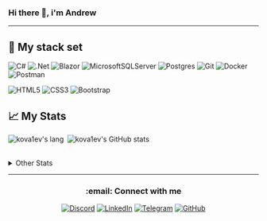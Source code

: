 ### Hi there 👋, i'm Andrew
---
<!--
 **kova1ev/kova1ev** is a ✨ _special_ ✨ repository because its `README.md` (this file) appears on your GitHub profile. 
Here are some ideas to get you started:
- 👯 I’m looking to collaborate on [Url Shortener](https://github.com/kova1ev/UrlShortener)
- 💬 Ask me about ...
- 📫 How to reach me: ...
- 😄 Pronouns: ...
- ⚡ Fun fact: ...
-->



<!-- - 🔭 I’m currently working on [Url Shortener](https://github.com/kova1ev/UrlShortener)
 - 🌱 I’m currently learning .net  
- 🤔 I’m looking for help with [Url Shortener](https://github.com/kova1ev/UrlShortener) -->




## :tophat: My stack set
![C#](https://img.shields.io/badge/c%23-%23239120.svg?style=for-the-badge&logo=c-sharp&logoColor=white)
![.Net](https://img.shields.io/badge/.NET-5C2D91?style=for-the-badge&logo=.net&logoColor=white)
![Blazor](https://img.shields.io/badge/blazor-%235C2D91.svg?style=for-the-badge&logo=blazor&logoColor=white)
![MicrosoftSQLServer](https://img.shields.io/badge/Microsoft%20SQL%20Server-CC2927?style=for-the-badge&logo=microsoft%20sql%20server&logoColor=white)
![Postgres](https://img.shields.io/badge/postgres-%23316192.svg?style=for-the-badge&logo=postgresql&logoColor=white)
![Git](https://img.shields.io/badge/git-%23F05033.svg?style=for-the-badge&logo=git&logoColor=white)
![Docker](https://img.shields.io/badge/docker-%230db7ed.svg?style=for-the-badge&logo=docker&logoColor=white)
![Postman](https://img.shields.io/badge/Postman-FF6C37?style=for-the-badge&logo=postman&logoColor=white)

![HTML5](https://img.shields.io/badge/html5-%23E34F26.svg?style=for-the-badge&logo=html5&logoColor=white)
![CSS3](https://img.shields.io/badge/css3-%231572B6.svg?style=for-the-badge&logo=css3&logoColor=white)
![Bootstrap](https://img.shields.io/badge/bootstrap-%23563D7C.svg?style=for-the-badge&logo=bootstrap&logoColor=white)



## :chart_with_upwards_trend: My Stats  

<p><img align="left" src="https://github-readme-stats.vercel.app/api/top-langs?username=kova1ev&layout=donut&show_icons=true&title_color=f97316&text_color=ffffff&bg_color=171717&locale=en" alt="kova1ev's lang" /></p>

<p>&nbsp;<img src="https://github-readme-stats.vercel.app/api?username=kova1ev&show_icons=true&hide=&count_private=true&title_color=f97316&text_color=ffffff&icon_color=ef4444&bg_color=171717&hide_border=true&show_icons=true" alt="kova1ev's GitHub stats" /></p>

<br/>
<!--
<p>&nbsp;<img src="https://github-profile-trophy.vercel.app/api?username=kova1ev&theme=onedark&column=-1" alt="kova1ev's throphy" /> </p>
-->

<details>
 <summary>Other Stats</summary>
 <!--- ### :game_die: Other --->
  <p> 
    <a href="https://leetcode.com/kova1ev/"> <img  src="https://leetcode-stats-six.vercel.app/api?username=kova1ev&theme=dark" alt="kova1ev's leetcodes" /> </a>  
    <a  href="https://www.codewars.com/users/kova1ev"> <img align="top" src="https://www.codewars.com/users/kova1ev/badges/large" alt="kova1ev's leetcodes" /> </a>
  </p>

</details>


---

<h3 align="center"> :email: Connect with me  </h3>

<div align="center">
  
[![Discord](https://img.shields.io/badge/Discord-%235865F2.svg?style=for-the-badge&logo=discord&logoColor=white)](https://discordapp.com/users/203808471492198401/)
[![LinkedIn](https://img.shields.io/badge/linkedin-%230077B5.svg?style=for-the-badge&logo=linkedin&logoColor=white)](https://www.linkedin.com/in/andrew-kovalev-273352221/)
[![Telegram](https://img.shields.io/badge/Telegram-2CA5E0?style=for-the-badge&logo=telegram&logoColor=white)](https://t.me/kvlandrey)
[![GitHub](https://img.shields.io/badge/github-%23121011.svg?style=for-the-badge&logo=github&logoColor=white)](https://github.com/kova1ev) 
  
</div>  
  
<br/>  

<!--- <img src="https://komarev.com/ghpvc/?username=kova1ev&&style=flat-square" align="center" /> --->

